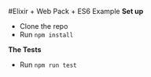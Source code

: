 #Elixir + Web Pack + ES6 Example
**Set up**
- Clone the repo 
- Run `npm install`

**The Tests**

- Run `npm run test`